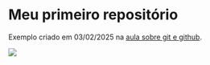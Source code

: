 # Meu primeiro repositório
Exemplo criado em 03/02/2025 na [aula sobre git e github](https://ipeadata-lab.github.io/curso_r_intermediario_202501/git-github.html).

![](https://ipeadata-lab.github.io/curso_r_intermediario_202501/images/github-edit-this-file.png)

